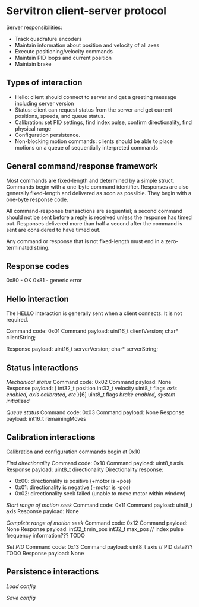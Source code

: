 Servitron client-server protocol
================================

Server responsibilities:
* Track quadrature encoders
* Maintain information about position and velocity of all axes
* Execute positioning/velocity commands
* Maintain PID loops and current position
* Maintain brake

Types of interaction
--------------------

* Hello: client should connect to server and get a greeting message including server version
* Status: client can request status from the server and get current positions, speeds, and queue status.
* Calibration: set PID settings, find index pulse, confirm directionality, find physical range
* Configuration persistence.
* Non-blocking motion commands: clients should be able to place motions on a queue of sequentially interpreted commands

General command/response framework
----------------------------------

Most commands are fixed-length and determined by a simple struct. Commands begin with a one-byte command identifier.
Responses are also generally fixed-length and delivered as soon as possible. They begin with a one-byte response code.

All command-response transactions are sequential; a second command should not be sent before a reply is received unless the response has timed out. Responses delivered more than half a second after the command is sent are considered to have timed out.

Any command or response that is not fixed-length must end in a zero-terminated string.

Response codes
--------------
0x80 - OK
0x81 - generic error

Hello interaction
-----------------

The HELLO interaction is generally sent when a client connects. It is not required.

Command code: 0x01
Command payload:
    uint16_t clientVersion;
    char* clientString;

Response payload:
    uint16_t serverVersion;
    char* serverString;

Status interactions
-------------------

*Mechanical status*
Command code: 0x02
Command payload: None
Response payload:
    {
        int32_t position
        int32_t velocity
        uint8_t flags _axis enabled, axis calibrated, etc_
    }[6]
    uint8_t flags _brake enabled, system initialized_

*Queue status*
Command code: 0x03
Command payload: None
Response payload:
    int16_t remainingMoves

Calibration interactions
------------------------
Calibration and configuration commands begin at 0x10

*Find directionality*
Command code: 0x10
Command payload:
    uint8_t axis
Response payload:
    uint8_t directionality
Directionality response:
* 0x00: directionality is positive (+motor is +pos)
* 0x01: directionality is negative (+motor is -pos)
* 0x02: directionality seek failed (unable to move motor within window)

*Start range of motion seek*
Command code: 0x11
Command payload:
    uint8_t axis
Response payload: None

*Complete range of motion seek*
Command code: 0x12
Command payload: None
Response payload:
    int32_t min_pos
    int32_t max_pos
    // index pulse frequency information??? TODO

*Set PID*
Command code: 0x13
Command payload: 
    uint8_t axis
    // PID data??? TODO
Response payload: None
    

Persistence interactions
------------------------

*Load config*

*Save config*

